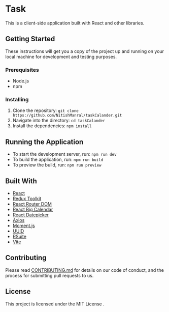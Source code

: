 # Task 

This is a client-side application built with React and other libraries.

## Getting Started

These instructions will get you a copy of the project up and running on your local machine for development and testing purposes.

### Prerequisites

- Node.js
- npm

### Installing

1. Clone the repository: `git clone https://github.com/NitishManral/taskCalander.git`
2. Navigate into the directory: `cd taskCalander`
3. Install the dependencies: `npm install`

## Running the Application

- To start the development server, run: `npm run dev`
- To build the application, run: `npm run build`
- To preview the build, run: `npm run preview`

## Built With

- [React](https://reactjs.org/)
- [Redux Toolkit](https://redux-toolkit.js.org/)
- [React Router DOM](https://reactrouter.com/)
- [React Big Calendar](https://jquense.github.io/react-big-calendar/)
- [React Datepicker](https://reactdatepicker.com/)
- [Axios](https://axios-http.com/)
- [Moment.js](https://momentjs.com/)
- [UUID](https://www.npmjs.com/package/uuid)
- [RSuite](https://rsuitejs.com/)
- [Vite](https://vitejs.dev/)

## Contributing

Please read [CONTRIBUTING.md](https://gist.github.com/PurpleBooth/b24679402957c63ec426) for details on our code of conduct, and the process for submitting pull requests to us.

## License

This project is licensed under the MIT License .
